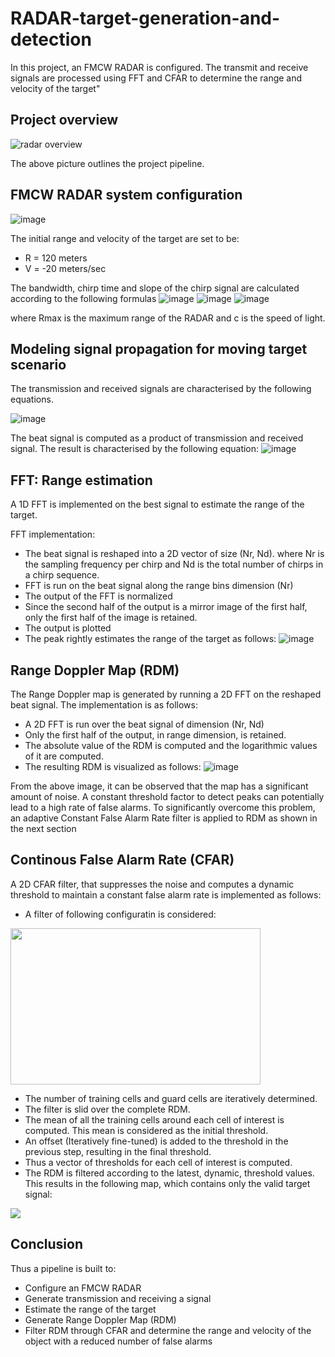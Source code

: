# RADAR-target-generation-and-detection
In this project, an FMCW RADAR is configured. The transmit and receive signals are processed using FFT and CFAR to determine the range and velocity of the target"

## Project overview
![radar overview](https://user-images.githubusercontent.com/48198017/147384345-3214cb23-d2a4-4d0f-8069-7702290f0dce.PNG)

The above picture outlines the project pipeline.

## FMCW RADAR system configuration
![image](https://user-images.githubusercontent.com/48198017/147384420-d3192d74-2397-49de-8b6f-86602ee84b20.png)

The initial range and velocity of the target are set to be: 
* R = 120 meters
* V = -20 meters/sec

The bandwidth, chirp time and slope of the chirp signal are calculated according to the following formulas
![image](https://user-images.githubusercontent.com/48198017/147384457-723a9aa0-503c-449f-8044-28e9135bb5da.png)
![image](https://user-images.githubusercontent.com/48198017/147384461-3810b13f-9b8c-461a-a30a-07ae3bb32c20.png)
![image](https://user-images.githubusercontent.com/48198017/147384466-1df91916-87f6-4fa7-b734-6a26885b5b88.png)

where Rmax is the maximum range of the RADAR and c is the speed of light.

## Modeling signal propagation for moving target scenario

The transmission and received signals are characterised by the following equations.

![image](https://user-images.githubusercontent.com/48198017/147384507-82b52a36-bce1-4c37-bee6-ff042bfbea8b.png)

The beat signal is computed as a product of transmission and received signal. The result is characterised by the following equation: 
![image](https://user-images.githubusercontent.com/48198017/147384524-02758f9b-a970-4db9-acc4-8ba42eef068d.png)

## FFT: Range estimation
A 1D FFT is implemented on the best signal to estimate the range of the target. 

FFT implementation: 
* The beat signal is reshaped into a 2D vector of size (Nr, Nd). where Nr is the sampling frequency per chirp and Nd is the total number of chirps in a chirp sequence. 
* FFT is run on the beat signal along the range bins dimension (Nr)
* The output of the FFT is normalized
* Since the second half of the output is a mirror image of the first half, only the first half of the image is retained. 
* The output is plotted 
* The peak rightly estimates the range of the target as follows: 
![image](https://user-images.githubusercontent.com/48198017/147384741-1e7a4fc3-36bd-490d-8573-9d500c6eea58.png)

## Range Doppler Map (RDM)

The Range Doppler map is generated by running a 2D FFT on the reshaped beat signal. The implementation is as follows: 
* A 2D FFT is run over the beat signal of dimension (Nr, Nd)
* Only the first half of the output, in range dimension, is retained. 
* The absolute value of the RDM is computed and the logarithmic values of it are computed. 
* The resulting RDM is visualized as follows: 
![image](https://user-images.githubusercontent.com/48198017/147384810-0f67c2a1-5313-4e1f-9211-f0ef691e0408.png)

From the above image, it can be observed that the map has a significant amount of noise. A constant threshold factor to detect peaks can potentially lead to a high rate of false alarms. To significantly overcome this problem, an adaptive Constant False Alarm Rate filter is applied to RDM as shown in the next section

## Continous False Alarm Rate (CFAR)
A 2D CFAR filter, that suppresses the noise and computes a dynamic threshold to maintain a constant false alarm rate is implemented as follows: 
* A filter of following configuratin is considered: 
<img src="https://user-images.githubusercontent.com/48198017/147384857-dee6d2a9-7c41-43f6-ad20-7714ce715ad4.png" width="400" height="250" />

* The number of training cells and guard cells are iteratively determined. 
* The filter is slid over the complete RDM. 
* The mean of all the training cells around each cell of interest is computed. This mean is considered as the initial threshold.
* An offset (Iteratively fine-tuned) is added to the threshold in the previous step, resulting in the final threshold.
* Thus a vector of thresholds for each cell of interest is computed. 
* The RDM is filtered according to the latest, dynamic, threshold values. This results in the following map, which contains only the valid target signal:
<img src="https://user-images.githubusercontent.com/48198017/147384975-9fed51b6-b38e-4e83-bb6b-a252e1b854c3.png" />


## Conclusion
Thus a pipeline is built to:
* Configure an FMCW RADAR
* Generate transmission and receiving a signal
* Estimate the range of the target 
* Generate Range Doppler Map (RDM)
* Filter RDM through CFAR and determine the range and velocity of the object with a reduced number of false alarms
